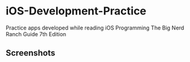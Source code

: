 # iOS-Development-Practice
Practice apps developed while reading iOS Programming The Big Nerd Ranch Guide 7th Edition
## Screenshots
